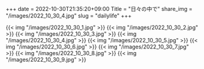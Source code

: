 +++
date  = 2022-10-30T21:35:20+09:00
Title = "日々の中で"
share_img = "/images/2022_10_30_4.jpg"
slug = "dailylife"
+++

{{< img "/images/2022_10_30_1.jpg" >}}
{{< img "/images/2022_10_30_2.jpg" >}}
{{< img "/images/2022_10_30_3.jpg" >}}
{{< img "/images/2022_10_30_4.jpg" >}}
{{< img "/images/2022_10_30_5.jpg" >}}
{{< img "/images/2022_10_30_6.jpg" >}}
{{< img "/images/2022_10_30_7.jpg" >}}
{{< img "/images/2022_10_30_8.jpg" >}}
{{< img "/images/2022_10_30_9.jpg" >}}